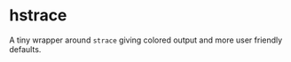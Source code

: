 hstrace
=======

A tiny wrapper around `strace` giving colored output and more user friendly defaults.
